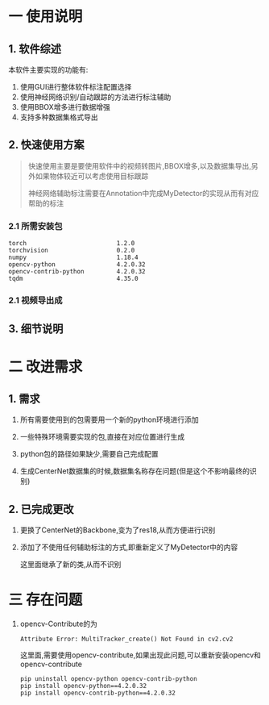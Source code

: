 # 一 使用说明

## 1. 软件综述

本软件主要实现的功能有:

1. 使用GUI进行整体软件标注配置选择
2. 使用神经网络识别/自动跟踪的方法进行标注辅助
3. 使用BBOX增多进行数据增强
4. 支持多种数据集格式导出



## 2. 快速使用方案

> 快速使用主要是要使用软件中的视频转图片,BBOX增多,以及数据集导出,另外如果物体较近可以考虑使用目标跟踪
>
> 神经网络辅助标注需要在Annotation中完成MyDetector的实现从而有对应帮助的标注

### 2.1 所需安装包

```
torch                         1.2.0        
torchvision                   0.2.0    
numpy                         1.18.4   
opencv-python                 4.2.0.32     
opencv-contrib-python         4.2.0.32     
tqdm                          4.35.0 
```





### 2.1 视频导出成









## 3. 细节说明



















# 二 改进需求

## 1. 需求

1. 所有需要使用到的包需要用一个新的python环境进行添加

2. 一些特殊环境需要实现的包,直接在对应位置进行生成

3. python包的路径如果缺少,需要自己完成配置

4. 生成CenterNet数据集的时候,数据集名称存在问题(但是这个不影响最终的识别)

     



## 2. 已完成更改

1. 更换了CenterNet的Backbone,变为了res18,从而方便进行识别

2. 添加了不使用任何辅助标注的方式,即重新定义了MyDetector中的内容

     这里面继承了新的类,从而不识别







# 三 存在问题

1. opencv-Contribute的为

     ```
     Attribute Error: MultiTracker_create() Not Found in cv2.cv2
     ```

     这里面,需要使用opencv-contribute,如果出现此问题,可以重新安装opencv和opencv-contribute

     ```
     pip uninstall opencv-python opencv-contrib-python
     pip install opencv-python==4.2.0.32
     pip install opencv-contrib-python==4.2.0.32
     ```

     









